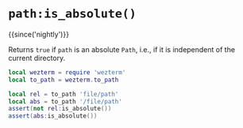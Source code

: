 # `path:is_absolute()`

{{since('nightly')}}

Returns `true` if `path` is an absolute `Path`, i.e., if it is independent
of the current directory.

```lua
local wezterm = require 'wezterm'
local to_path = wezterm.to_path

local rel = to_path 'file/path'
local abs = to_path '/file/path'
assert(not rel:is_absolute())
assert(abs:is_absolute())
```
